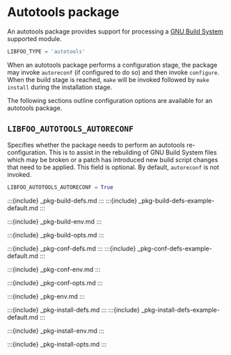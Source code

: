 # Autotools package

An autotools package provides support for processing a
[GNU Build System][gnu-build-sys] supported module.

```python
LIBFOO_TYPE = 'autotools'
```

When an autotools package performs a configuration stage, the package may
invoke `autoreconf` (if configured to do so) and then invoke `configure`.
When the build stage is reached, `make` will be invoked followed by
`make install` during the installation stage.

The following sections outline configuration options are available for an
autotools package.

## `LIBFOO_AUTOTOOLS_AUTORECONF`

Specifies whether the package needs to perform an autotools
re-configuration. This is to assist in the rebuilding of GNU Build System
files which may be broken or a patch has introduced new build script
changes that need to be applied. This field is optional. By default,
`autoreconf` is not invoked.

```python
LIBFOO_AUTOTOOLS_AUTORECONF = True
```

:::{include} _pkg-build-defs.md
:::
:::{include} _pkg-build-defs-example-default.md
:::

:::{include} _pkg-build-env.md
:::

:::{include} _pkg-build-opts.md
:::

:::{include} _pkg-conf-defs.md
:::
:::{include} _pkg-conf-defs-example-default.md
:::

:::{include} _pkg-conf-env.md
:::

:::{include} _pkg-conf-opts.md
:::

:::{include} _pkg-env.md
:::

:::{include} _pkg-install-defs.md
:::
:::{include} _pkg-install-defs-example-default.md
:::

:::{include} _pkg-install-env.md
:::

:::{include} _pkg-install-opts.md
:::


[gnu-build-sys]: https://www.gnu.org/software/automake/manual/html_node/index.html
